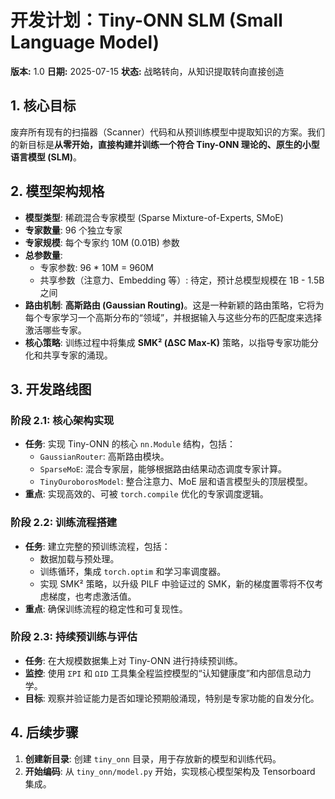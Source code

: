 # 开发计划：Tiny-ONN SLM (Small Language Model)

**版本:** 1.0
**日期:** 2025-07-15
**状态:** 战略转向，从知识提取转向直接创造

## 1. 核心目标

废弃所有现有的扫描器（Scanner）代码和从预训练模型中提取知识的方案。我们的新目标是**从零开始，直接构建并训练一个符合 Tiny-ONN 理论的、原生的小型语言模型 (SLM)**。

## 2. 模型架构规格

- **模型类型**: 稀疏混合专家模型 (Sparse Mixture-of-Experts, SMoE)
- **专家数量**: 96 个独立专家
- **专家规模**: 每个专家约 10M (0.01B) 参数
- **总参数量**:
  - 专家参数: 96 \* 10M = 960M
  - 共享参数（注意力、Embedding 等）: 待定，预计总模型规模在 1B - 1.5B 之间
- **路由机制**: **高斯路由 (Gaussian Routing)**。这是一种新颖的路由策略，它将为每个专家学习一个高斯分布的“领域”，并根据输入与这些分布的匹配度来选择激活哪些专家。
- **核心策略**: 训练过程中将集成 **SMK² (ΔSC Max-K)** 策略，以指导专家功能分化和共享专家的涌现。

## 3. 开发路线图

### 阶段 2.1: 核心架构实现

- **任务**: 实现 Tiny-ONN 的核心 `nn.Module` 结构，包括：
  - `GaussianRouter`: 高斯路由模块。
  - `SparseMoE`: 混合专家层，能够根据路由结果动态调度专家计算。
  - `TinyOuroborosModel`: 整合注意力、MoE 层和语言模型头的顶层模型。
- **重点**: 实现高效的、可被 `torch.compile` 优化的专家调度逻辑。

### 阶段 2.2: 训练流程搭建

- **任务**: 建立完整的预训练流程，包括：
  - 数据加载与预处理。
  - 训练循环，集成 `torch.optim` 和学习率调度器。
  - 实现 SMK² 策略，以升级 PILF 中验证过的 SMK，新的梯度置零将不仅考虑梯度，也考虑激活值。
- **重点**: 确保训练流程的稳定性和可复现性。

### 阶段 2.3: 持续预训练与评估

- **任务**: 在大规模数据集上对 Tiny-ONN 进行持续预训练。
- **监控**: 使用 `ΣPI` 和 `ΩID` 工具集全程监控模型的“认知健康度”和内部信息动力学。
- **目标**: 观察并验证能力是否如理论预期般涌现，特别是专家功能的自发分化。

## 4. 后续步骤

1. **创建新目录**: 创建 `tiny_onn` 目录，用于存放新的模型和训练代码。
2. **开始编码**: 从 `tiny_onn/model.py` 开始，实现核心模型架构及 Tensorboard 集成。
